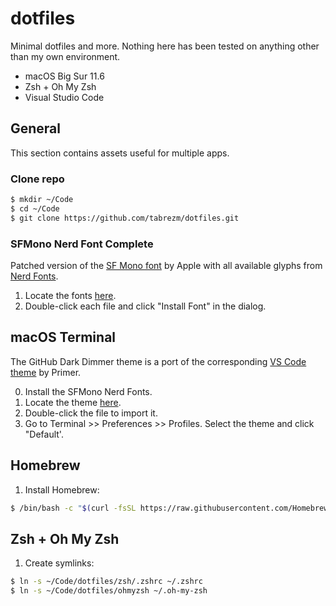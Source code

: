 # dotfiles

Minimal dotfiles and more. Nothing here has been tested on anything other than my own environment.

- macOS Big Sur 11.6
- Zsh + Oh My Zsh
- Visual Studio Code

## General

This section contains assets useful for multiple apps.

### Clone repo

```zsh
$ mkdir ~/Code
$ cd ~/Code
$ git clone https://github.com/tabrezm/dotfiles.git
```

### SFMono Nerd Font Complete

Patched version of the [SF Mono font](https://developer.apple.com/fonts/) by Apple
with all available glyphs from [Nerd Fonts](https://github.com/ryanoasis/nerd-fonts).

1. Locate the fonts [here](fonts).
2. Double-click each file and click "Install Font" in the dialog.

## macOS Terminal

The GitHub Dark Dimmer theme is a port of the corresponding [VS Code theme](https://github.com/primer/github-vscode-theme)
by Primer.

0. Install the SFMono Nerd Fonts.
1. Locate the theme [here](themes/GitHub%20Dark%20Dimmed.terminal).
2. Double-click the file to import it.
3. Go to Terminal >> Preferences >> Profiles. Select the theme and click "Default'.

## Homebrew

1. Install Homebrew:

```zsh
$ /bin/bash -c "$(curl -fsSL https://raw.githubusercontent.com/Homebrew/install/HEAD/install.sh)"
```

## Zsh + Oh My Zsh

1. Create symlinks:

```zsh
$ ln -s ~/Code/dotfiles/zsh/.zshrc ~/.zshrc
$ ln -s ~/Code/dotfiles/ohmyzsh ~/.oh-my-zsh
```
